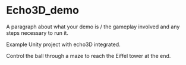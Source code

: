 # Echo3D_demo

A paragraph about what your demo is / the gameplay involved and any steps necessary to run it.

Example Unity project with echo3D integrated.

Control the ball through a maze to reach the Eiffel tower at the end.


